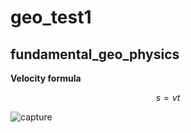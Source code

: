 # geo_test1
## fundamental_geo_physics
**Velocity formula**

$$
s = vt
$$

![capture](https://science4fun.info/speed-and-velocity/)
